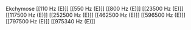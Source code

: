 Ekchymose
[[110 Hz (E)]]
[[550 Hz (E)]]
[[800 Hz (E)]]
[[23500 Hz (E)]]
[[117500 Hz (E)]]
[[252500 Hz (E)]]
[[462500 Hz (E)]]
[[596500 Hz (E)]]
[[797500 Hz (E)]]
[[975340 Hz (E)]]